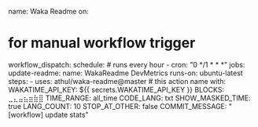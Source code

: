 name: Waka Readme
on:
  # for manual workflow trigger
  workflow_dispatch:
  schedule:
    # runs every hour
    - cron: "0 */1 * * *"
jobs:
  update-readme:
    name: WakaReadme DevMetrics
    runs-on: ubuntu-latest
    steps:
      - uses: athul/waka-readme@master # this action name
        with:
          WAKATIME_API_KEY: ${{ secrets.WAKATIME_API_KEY }}
          BLOCKS: ⣀⣄⣤⣦⣶⣷⣿
          TIME_RANGE: all_time
          CODE_LANG: txt
          SHOW_MASKED_TIME: true
          LANG_COUNT: 10
          STOP_AT_OTHER: false
          COMMIT_MESSAGE: "[workflow] update stats"